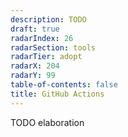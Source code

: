 ```yaml
---
description: TODO
draft: true
radarIndex: 26
radarSection: tools
radarTier: adopt
radarX: 204
radarY: 99
table-of-contents: false
title: GitHub Actions
---
```


TODO elaboration
